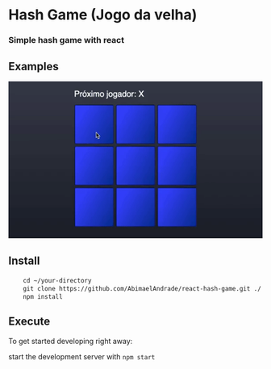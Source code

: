 # Hash Game (Jogo da velha)

### Simple hash game with react

## Examples

![Example](resources/hash.gif)

## Install 

```
    cd ~/your-directory
    git clone https://github.com/AbimaelAndrade/react-hash-game.git ./
    npm install
```

## Execute

To get started developing right away:

start the development server with `npm start`